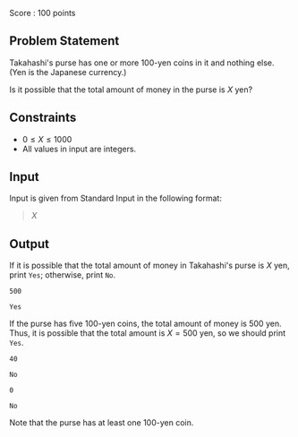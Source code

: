Score : $100$ points

## Problem Statement

Takahashi's purse has one or more $100$-yen coins in it and nothing else. (Yen is the Japanese currency.)

Is it possible that the total amount of money in the purse is $X$ yen?

## Constraints

- $0 \leq X \leq 1000$
- All values in input are integers.

## Input

Input is given from Standard Input in the following format:

> $X$

## Output

If it is possible that the total amount of money in Takahashi's purse is $X$ yen, print `Yes`; otherwise, print `No`.

```input1
500
```

```output1
Yes
```

If the purse has five $100$-yen coins, the total amount of money is $500$ yen. Thus, it is possible that the total amount is $X=500$ yen, so we should print `Yes`.

```input2
40
```

```output2
No
```

```input3
0
```

```output3
No
```

Note that the purse has at least one $100$-yen coin.